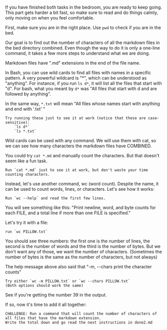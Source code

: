 If you have finished both tasks in the bedroom, you are ready to keep going.
This part gets harder a bit fast, so make sure to read and do things calmly, only moving on when you feel comfortable.

First, make sure you are in the right place. Use `pwd` to check if you are in the bed.

Our goal is to find out the number of characters of all the markdown files in the bed directory combined. Even though the way to do it is only a one-line command, it takes a few more steps to understand what we are doing.

Markdown files have ".md" extensions in the end of the file name.

In Bash, you can use wild cards to find all files with names in a specific pattern. A very powerful wildcard is "*", which can be understood as "anything".
For instance, if you run `ls d*`, it will list all the files that start with "d". For bash, what you meant by `d*` was "All files that start with d and are followed by anything".

In the same way, `*.txt` will mean "All files whose names start with anything and end with '.txt' "

	Try running these just to see it at work (notice that these are case-sensitive):
		`ls d*`
		`ls *.txt`

Wild cards can be used with any command. We will use them with cat, so we can see how many characters the markdown files have COMBINED.

You could try `cat *.md` and manually count the characters. But that doesn't seem like a fun task.

	Run `cat *.md` just to see it at work, but don't waste your time counting characters.

Instead, let's use another command, wc (word count). Despite the name, it can be used to count words, lines, or characters.
Let's see how it works:

	Run `wc --help` and read the first few lines.

You will see something like this: "Print newline, word, and byte counts for each FILE, and a total line if                                                                                      more than one FILE is specified."

Let's try it with a file:

	run `wc PILLOW.txt`

You should see three numbers: the first one is the number of lines, the second is the number of words and the third is the number of bytes.
But we don't want any of those, we want the number of characters. (Sometimes the number of bytes is the same as the number of characters, but not always)

The help message above also said that "-m, --chars print the character counts"

	Try either `wc -m PILLOW.txt` or `wc --chars PILLOW.txt`
	(Both options should work the same)

See if you're getting the number 39 in the output.

If so, now it's time to add it all together:

	CHALLENGE: Run a command that will count the number of characters of all files that have the markdown extension.
	Write the total down and go read the next instructions in done2.md

